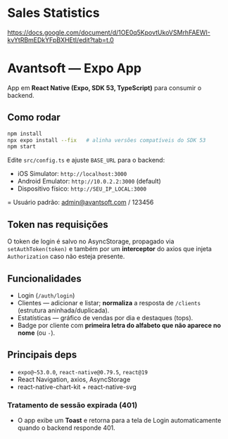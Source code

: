 # Sales Statistics

https://docs.google.com/document/d/1OE0q5KpovtUkoVSMrhFAEWI-kvYtRBmEDkYFpBXHEtI/edit?tab=t.0

# Avantsoft — Expo App

App em **React Native (Expo, SDK 53, TypeScript)** para consumir o backend.

## Como rodar
```bash
npm install
npx expo install --fix   # alinha versões compatíveis do SDK 53
npm start
```

Edite `src/config.ts` e ajuste `BASE_URL` para o backend:
- iOS Simulator: `http://localhost:3000`
- Android Emulator: `http://10.0.2.2:3000` (default)
- Dispositivo físico: `http://SEU_IP_LOCAL:3000`

= Usuário padrão: admin@avantsoft.com / 123456

## Token nas requisições
O token de login é salvo no AsyncStorage, propagado via `setAuthToken(token)` e também por um **interceptor** do axios que injeta `Authorization` caso não esteja presente.

## Funcionalidades
- Login (`/auth/login`)
- Clientes — adicionar e listar; **normaliza** a resposta de `/clients` (estrutura aninhada/duplicada).
- Estatísticas — gráfico de vendas por dia e destaques (tops).
- Badge por cliente com **primeira letra do alfabeto que não aparece no nome** (ou `-`).

## Principais deps
- `expo@~53.0.0`, `react-native@0.79.5`, `react@19`
- React Navigation, axios, AsyncStorage
- react-native-chart-kit + react-native-svg


### Tratamento de sessão expirada (401)
- O app exibe um **Toast** e retorna para a tela de Login automaticamente quando o backend responde 401.
